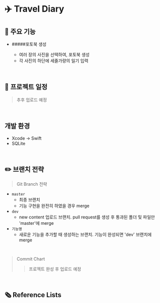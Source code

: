 # ✈️ Travel Diary 

## 📍 주요 기능	

- #####포토북 생성

  - 여러 장의 사진을 선택하여,  포토북 생성
  - 각 사진의 하단에 세줄가량의 일기 입력

<br/>



## 📅 프로젝트 일정

> 추후 업로드 예정

<br/>

## 개발 환경

- Xcode -> Swift
- SQLite

<br/>



## ✏️  브랜치 전략

> Git Branch 전략

- ` master `
  - 최종 브랜치
  - 기능 구현을 완전히 하였을 경우 merge
- ` dev `
  * new content 업로드 브랜치. pull request를 생성 후 통과된 폴더 및 파일만 'master'에 merge
 - ` 기능명 `
   * 새로운 기능을 추가할 때 생성하는 브랜치. 기능이 완성되면 'dev' 브랜치에 merge

<br/>

> Commit Chart
>
>  > 프로젝트 완성 후 업로드 예정

<br/>





## 🗞  Reference Lists


